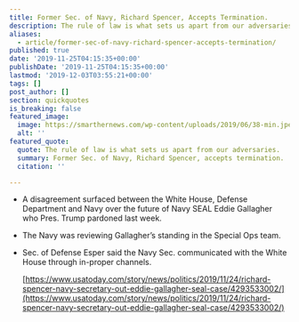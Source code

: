 ```yaml
---
title: Former Sec. of Navy, Richard Spencer, Accepts Termination.
description: The rule of law is what sets us apart from our adversaries.
aliases:
  - article/former-sec-of-navy-richard-spencer-accepts-termination/
published: true
date: '2019-11-25T04:15:35+00:00'
publishDate: '2019-11-25T04:15:35+00:00'
lastmod: '2019-12-03T03:55:21+00:00'
tags: []
post_author: []
section: quickquotes
is_breaking: false
featured_image:
  image: https://smarthernews.com/wp-content/uploads/2019/06/38-min.jpeg
  alt: ''
featured_quote:
  quote: The rule of law is what sets us apart from our adversaries.
  summary: Former Sec. of Navy, Richard Spencer, accepts termination.
  citation: ''

---
```

*   A disagreement surfaced between the White House, Defense Department and Navy over the future of Navy SEAL Eddie Gallagher who Pres. Trump pardoned last week.
*   The Navy was reviewing Gallagher’s standing in the Special Ops team.
*   Sec. of Defense Esper said the Navy Sec. communicated with the White House through in-proper channels.
    
    [https://www.usatoday.com/story/news/politics/2019/11/24/richard-spencer-navy-secretary-out-eddie-gallagher-seal-case/4293533002/](https://www.usatoday.com/story/news/politics/2019/11/24/richard-spencer-navy-secretary-out-eddie-gallagher-seal-case/4293533002/)